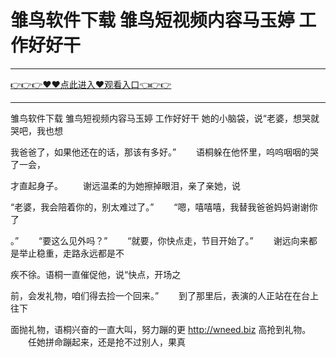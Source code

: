 # 雏鸟软件下载 雏鸟短视频内容马玉婷 工作好好干

<hr/><a href="https://github.com/lkijoi/chun/issues/1">👉👉👉♥♥点此进入♥观看入口👈👉👉</a><hr/>

雏鸟软件下载 雏鸟短视频内容马玉婷 工作好好干
她的小脑袋，说“老婆，想哭就哭吧，我也想

我爸爸了，如果他还在的话，那该有多好。”
　　语桐躲在他怀里，呜呜咽咽的哭了一会，

才直起身子。
　　谢远温柔的为她擦掉眼泪，亲了亲她，说

“老婆，我会陪着你的，别太难过了。”
　　“嗯，嘻嘻嘻，我替我爸爸妈妈谢谢你了

。”
　　“要这么见外吗？”
　　“就要，你快点走，节目开始了。”
　　谢远向来都是举止稳重，走路永远都是不

疾不徐。语桐一直催促他，说“快点，开场之

前，会发礼物，咱们得去捡一个回来。”
　　到了那里后，表演的人正站在在台上往下

面抛礼物，语桐兴奋的一直大叫，努力蹦的更
http://wneed.biz
高抢到礼物。
　　任她拼命蹦起来，还是抢不过别人，果真
